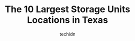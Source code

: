 ---
layout: ampstory
image: https://i0.wp.com/paketmu.com/wp-content/uploads/2023/06/storage-king-usa-0-in-texas-1686364386.jpeg?resize=640,853
author: techidn
featured: false
description: Explore the diverse Storage Unit scene in Texas, home to an incredible selection of 10 establishments catering to every taste. Whether youre in search of iconic favorites or undiscovered tr
title: The 10 Largest Storage Units Locations in Texas
cover:
   title: The 10 Largest Storage Units Locations in Texas
   subtitle: RICKPATE
   background: https://paketmu.com/wp-content/uploads/2023/06/storage-king-usa-0-in-texas-1686364386.jpeg

pages: 
 - layout: thirds
   top: <h1>#1 US Storage Centers</h1>
   bottom: "<p>I am very Pleased with the service that I received from Matthew, he is a very excellent agent who listened to what I needed. I spoke with him about renting a storage unit</p>"
   background: https://paketmu.com/wp-content/uploads/2023/06/storage-king-usa-1-in-texas-1686364387.jpeg
   backgroundblur: true
 - layout: thirds
   top: <h1>#2 US Storage Centers</h1>
   bottom: "<p>Very welcoming atmosphere...The feeling of walking in was so pleasant and smelled so good. I received helped immediately and was showed where I would be parked at. The pr</p>"
   background: https://paketmu.com/wp-content/uploads/2023/06/storage-king-usa-2-in-texas-1686364388.jpeg
   cta:
      link: https://paketmu.com/the-10-largest-storage-units-locations-in-texas/
      text: The 10 Largest Storage Units Locations in Texas
 - layout: thirds
   top: <h1>#3 Storage King USA</h1>
   bottom: "<p>I use this place to store holiday and household items so its nit all clustered in my house. Especially since Im in the process of selling and buying. They give you a co</p>"
   background: https://paketmu.com/wp-content/uploads/2023/06/storage-king-usa-3-in-texas-1686364388.jpeg
   cta:
      link: https://paketmu.com/the-10-largest-storage-units-locations-in-texas/
      text: The 10 Largest Storage Units Locations in Texas
 - layout: thirds
   top: <h1>#4 Storage King USA</h1>
   bottom: "<p>12460 US-287, Haslet, TX 76052, United States</p>"
   background: https://images.unsplash.com/photo-1602536052359-ef94c21c5948?ixlib=rb-4.0.3&ixid=MnwxMjA3fDB8MHxwaG90by1wYWdlfHx8fGVufDB8fHx8&auto=format&fit=crop&w=640&h=853&q=80
   cta:
      link: https://paketmu.com/the-10-largest-storage-units-locations-in-texas/
      text: The 10 Largest Storage Units Locations in Texas
 - layout: thirds
   top: <h1>#5 Storage King USA</h1>
   bottom: "<p>3950 FM157, Euless, TX 76040, United States</p>"
   background: https://images.unsplash.com/photo-1564951434112-64d74cc2a2d7?ixlib=rb-4.0.3&ixid=MnwxMjA3fDB8MHxwaG90by1wYWdlfHx8fGVufDB8fHx8&auto=format&fit=crop&w=640&h=853&q=80
   cta:
      link: https://paketmu.com/the-10-largest-storage-units-locations-in-texas/
      text: The 10 Largest Storage Units Locations in Texas
 - layout: thirds
   top: <h1>#6 Storage King USA</h1>
   bottom: "<p>14774 W State Hwy 29, Liberty Hill, TX 78642, United States</p>"
   background: https://images.unsplash.com/photo-1533998839656-76f5e4b2bccb?ixlib=rb-4.0.3&ixid=MnwxMjA3fDB8MHxwaG90by1wYWdlfHx8fGVufDB8fHx8&auto=format&fit=crop&w=640&h=853&q=80
   cta:
      link: https://paketmu.com/the-10-largest-storage-units-locations-in-texas/
      text: The 10 Largest Storage Units Locations in Texas
 - layout: thirds
   top: <h1>#7 Storage King USA</h1>
   bottom: "<p>3920 Ridge Rd, McKinney, TX 75070, United States</p>"
   background: https://images.unsplash.com/photo-1580610447943-1bfbef5efe07?ixlib=rb-4.0.3&ixid=MnwxMjA3fDB8MHxwaG90by1wYWdlfHx8fGVufDB8fHx8&auto=format&fit=crop&w=640&h=853&q=80
   cta:
      link: https://paketmu.com/the-10-largest-storage-units-locations-in-texas/
      text: The 10 Largest Storage Units Locations in Texas
 - layout: thirds
   middle: Continue reading...
   background: https://images.unsplash.com/photo-1552083974-186346191183?ixlib=rb-4.0.3&ixid=MnwxMjA3fDB8MHxwaG90by1wYWdlfHx8fGVufDB8fHx8&auto=format&fit=crop&w=640&h=853&q=80
   cta:
      link: https://paketmu.com/the-10-largest-storage-units-locations-in-texas/
      text: The 10 Largest Storage Units Locations in Texas
      
---